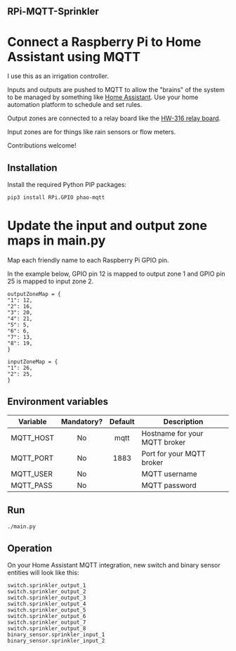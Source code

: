 ## RPi-MQTT-Sprinkler
# Connect a Raspberry Pi to Home Assistant using MQTT

I use this as an irrigation controller.

Inputs and outputs are pushed to MQTT to allow the "brains" of the system to be managed by something like [Home Assistant](https://home-assistant.io). Use your home automation platform to schedule and set rules.

Output zones are connected to a relay board like the [HW-316 relay board](https://core-electronics.com.au/5v-4-channel-relay-module-10a.html).

Input zones are for things like rain sensors or flow meters.

Contributions welcome!

## Installation
Install the required Python PIP packages:
```bash
pip3 install RPi.GPIO phao-mqtt
```

# Update the input and output zone maps in main.py
Map each friendly name to each Raspberry Pi GPIO pin. 

In the example below, GPIO pin 12 is mapped to output zone 1 and GPIO pin 25 is mapped to input zone 2.

```python3
outputZoneMap = {
"1": 12,
"2": 16,
"3": 20,
"4": 21,
"5": 5,
"6": 6,
"7": 13,
"8": 19,
}

inputZoneMap = {
"1": 26,
"2": 25,
}
```

## Environment variables

Variable | Mandatory? | Default | Description
--- | :-----:|:-----:|-------
MQTT_HOST | No | mqtt |  Hostname for your MQTT broker
MQTT_PORT | No | 1883 | Port for your MQTT broker
MQTT_USER | No | | MQTT username
MQTT_PASS | No | | MQTT password

## Run
```bash
./main.py
```

## Operation
On your Home Assistant MQTT integration, new switch and binary sensor entities will look like this:

```
switch.sprinkler_output_1
switch.sprinkler_output_2
switch.sprinkler_output_3
switch.sprinkler_output_4
switch.sprinkler_output_5
switch.sprinkler_output_6
switch.sprinkler_output_7
switch.sprinkler_output_8
binary_sensor.sprinkler_input_1
binary_sensor.sprinkler_input_2
```